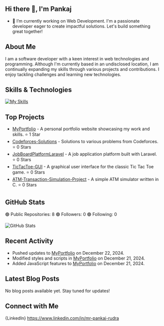 ## Hi there 👋, I'm Pankaj

- 🔭 I’m currently working on Web Development. I'm a passionate developer eager to create impactful solutions. Let's build something great together!

<!--
- 🌱 I’m currently learning ...
- 👯 I’m looking to collaborate on ...
- 🤔 I’m looking for help with ...
- 💬 Ask me about ...
- 📫 How to reach me: ...
- 😄 Pronouns: ...
- ⚡ Fun fact: ...
-->

## About Me

I am a software developer with a keen interest in web technologies and programming. Although I'm currently based in an undisclosed location, I am continually expanding my skills through various projects and contributions. I enjoy tackling challenges and learning new technologies.

## Skills & Technologies

[![My Skills](https://skillicons.dev/icons?i=html,css,js,cpp,java,php,mysql,laravel,react,docker,git&perline=8)](https://skillicons.dev)

## Top Projects

- [MyPortfolio](https://github.com/RudraPankaj/MyPortfolio) - A personal portfolio website showcasing my work and skills. ⭐️ 1 Star
- [Codeforces-Solutions](https://github.com/RudraPankaj/Codeforces-Solutions) - Solutions to various problems from Codeforces. ⭐️ 0 Stars
- [JobBoardPlatformLaravel](https://github.com/RudraPankaj/JobBoardPlatformLaravel) - A job application platform built with Laravel. ⭐️ 0 Stars
- [TicTacToe-GUI](https://github.com/RudraPankaj/TicTacToe-GUI) - A graphical user interface for the classic Tic Tac Toe game. ⭐️ 0 Stars
- [ATM-Transaction-Simulation-Project](https://github.com/RudraPankaj/ATM-Transaction-Simulation-Project) - A simple ATM simulator written in C. ⭐️ 0 Stars

## GitHub Stats

🟢 Public Repositories: 8
🟢 Followers: 0
🟢 Following: 0

![GitHub Stats](https://github-readme-stats.vercel.app/api?username=RudraPankaj&show_icons=true&theme=radical)

## Recent Activity

- Pushed updates to [MyPortfolio](https://github.com/RudraPankaj/MyPortfolio) on December 22, 2024.
- Modified styles and scripts in [MyPortfolio](https://github.com/RudraPankaj/MyPortfolio) on December 21, 2024.
- Added JavaScript features to [MyPortfolio](https://github.com/RudraPankaj/MyPortfolio) on December 21, 2024.

## Latest Blog Posts

No blog posts available yet. Stay tuned for updates!

## Connect with Me

{LinkedIn} https://www.linkedin.com/in/mr-pankaj-rudra
